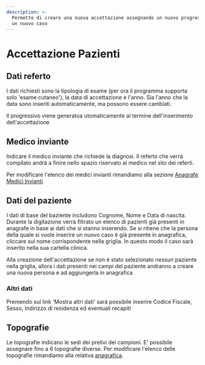 ```yaml
---
description: >-
  Permette di creare una nuova accettazione assegnando un nuovo progressivo ad
  un nuovo caso
---
```


# Accettazione Pazienti

## Dati referto

I dati richiesti sono la tipologia di esame \(per ora il programma supporta solo 'esame cutaneo'\), la data di accettazione e l'anno. Sia l'anno che la data sono inseriti automaticamente, ma possono essere cambiati.

Il progressivo viene generatoa utomaticamente al termine dell'inserimento dell'accettazione

## Medico inviante

Indicare il medico inviante che richiede la diagnosi. Il referto che verrà compilato andrà a finire nello spazio riservato al medico nel sito dei referti.

 Per modificare l'elenco dei medici invianti rimandiamo alla sezione [Anagrafe Medici Invianti](anagrafi/anagrafe-medici-invianti.md)

## Dati del paziente

I dati di base del baziente includono Cognome, Nome e Data di nascita. Durante la digitazione verrà filtrato un elenco di pazienti già presenti in anagrafe in base ai dati che si stanno inserendo. Se si ritiene che la persona della quale si vuole inserire un nuovo caso è già presente in anagrafica, cliccare sul nome corrispondente nella griglia. In questo modo il caso sarà inserito nella sua cartella clinica.

Alla creazione dell'accettazione se non è stato selezionato nessun paziente nella griglia, allora i dati presenti nei campi del paziente andranno a creare una nuova persona e ad aggiungerla in anagrafica

### Altri dati

Premendo sul link 'Mostra altri dati' sarà possibile inserire Codice Fiscale, Sesso, Indirizzo di residenza ed eventuali recapiti

## Topografie

Le topografie indicano le sedi dei prelivi dei campioni. E' possibile assegnare fino a 6 topografie diverse. Per modificare l'elenco delle topografie rimandiamo alla relativa [anagrafica](anagrafi/topografie.md).

